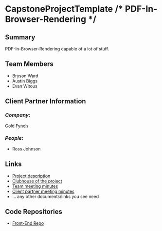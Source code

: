 # CapstoneProjectTemplate /* PDF-In-Browser-Rendering */

## **Summary**

PDF-In-Browser-Rendering capable of a lot of stuff.

## **Team Members**

- Bryson Ward
- Austin Biggs
- Evan Witous

## **Client Partner Information**

### *Company:*
Gold Fynch

### *People:*
- Ross Johnson

## **Links**

- [Project description](ProjectDescription.md)
- [Clubhouse of the project](https://app.clubhouse.io/pdfinbrowserrendering/epics)
- [Team meeting minutes](MeetingMinutes/Team)
- [Client partner meeting minutes](MeetingMinutes/ClientPartner)
- ... any other documents/links you see need

## **Code Repositories**

- [Front-End Repo](https://github.com/EvanWitous/PDF_In_Broswer_Front_End)

